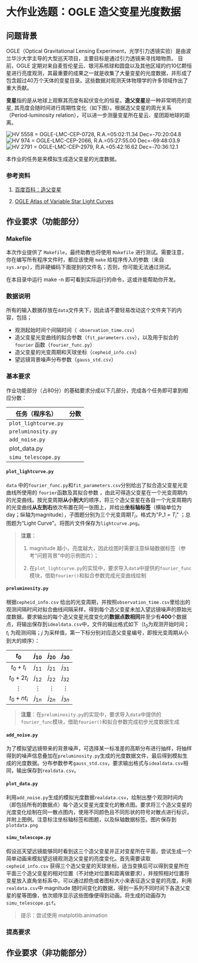 # 大作业选题：OGLE 造父变星光度数据

## 问题背景

OGLE（Optical Gravitational Lensing Experiment，光学引力透镜实验）是由波兰华沙大学主导的大型巡天项目，主要目标是通过引力透镜来寻找暗物质。
目前，OGLE 定期对来自麦哲伦星云、银河系核球和圆盘以及其他区域的约10亿颗恒星进行亮度观测，其最重要的成果之一就是收集了大量变星的光度数据，并形成了包含超过40万个天体的变星目录。这些数据对观测天体物理学的许多领域作出了重大贡献。

**变星**指的是从地球上观察其亮度有起伏变化的恒星。**造父变星**是一种非常明亮的变星, 其亮度会随时间进行周期性变化（如下图）。根据造父变星的周光关系（Period-luminosity relation），可以进一步测量变星所在星云、星团距地球的距离。

![HV 5558 = OGLE-LMC-CEP-0728, R.A.=05:02:11.34 Dec=-70:20:04.8](http://ogle.astrouw.edu.pl/atlas/lcurves/OGLE-LMC-CEP-0728.gif)![HV 974 = OGLE-LMC-CEP-2066, R.A.=05:27:55.00 Dec=-69:48:03.9](http://ogle.astrouw.edu.pl/atlas/lcurves/OGLE-LMC-CEP-2066.gif)![HV 2791 = OGLE-LMC-CEP-2979, R.A.=05:42:16.62 Dec=-70:36:12.1](http://ogle.astrouw.edu.pl/atlas/lcurves/OGLE-LMC-CEP-2979.gif)

本作业的任务是来模拟生成造父变星的光度数据。

### 参考资料

1. [百度百科：造父变星](https://baike.baidu.com/item/%E9%80%A0%E7%88%B6%E5%8F%98%E6%98%9F/101794?fr=aladdin)

2. [OGLE Atlas of Variable Star Light Curves](http://ogle.astrouw.edu.pl/atlas/index.html)

## 作业要求（功能部分）

### Makefile

本次作业提供了 `Makefile`，最终助教也将使用 `Makefile` 进行测试。需要注意，你在编写所有程序文件时，都应该使用 `make` 给程序传入的参数（来自 `sys.argv`），而非硬编码下面提到的文件名；否则，你可能无法通过测试。

在本目录中运行 make -n 即可看到实际运行的命令，这或许能帮助你开发。

### 数据说明

所有的输入数据存放在`data`文件夹下，因此请不要轻易改动这个文件夹下的内容，包括；

+ 观测起始时间个间隔时间（` observation_time.csv`）
+ 造父变星光变曲线的拟合参数（`fit_parameters.csv`），以及用于拟合的 `fourier` 函数（`fourier_func.py`）
+ 造父变星的光变周期和天球坐标（`cepheid_info.csv`）
+ 望远镜背景噪声分布参数（`gauss_std.csv`）

### 基本要求

作业功能部分（占80分）的基础要求分成以下几部分，完成各个任务即可拿到相应分数：

| 任务（程序名）       | 分数 |
| -------------------- | ---- |
| `plot_lightcurve.py` |      |
| `preluminosity.py`   |      |
| `add_noise.py`       |      |
| plot_data.py         |      |
| `simu_telescope.py`  |      |



#### `plot_lightcurve.py`

`data` 中的`fourier_func.py`和`fit_parameters.csv`分别给出了拟合造父变星光变曲线所使用的 `fourier`函数及其拟合参数 ，由此可得造父变星在一个光变周期内的光变曲线。按光变周期**从小到大**的顺序，将三个造父变星在各自一个光变周期内的光变曲线**从左到右**依次布置在同一张图上，并给出**坐标轴标签**（横轴单位为day；纵轴为magnitude），子图题分别为三个光变周期$T_i$，格式为"P_1 = $T_i$" ；总图题为“Light Curve”。将图片文件保存为`lightcurve.png`。

> **注意**：
>
> 1. magnitude 越小，亮度越大，因此绘图时需要注意纵轴数据标签（参考“问题背景”中的示例图片）；
>
> 2. 在`plot_lightcurve.py`的实现中，要求导入`data`中提供的`fourier_func`模块，借助`fourier()`和拟合参数完成光变曲线绘制

#### `preluminosity.py`

根据`cepheid_info.csv` 给出的光变周期，并按照`observation_time.csv`里给出的观测间隔时间对拟合曲线间隔采样，得到每个造父变星未加入望远镜噪声的原始光度数据。要求输出的每个造父变星光度变化的**数据点数相同**并至少有**400**个数据点，将输出保存到`idealdata.csv`中，文件的输出格式如下（$t_0$为观测开始时间；$t_i$ 为观测间隔；$j$ 为采样值，第一下标分别对应造父变星编号，即按光变周期从小到大的顺序）：

|   $t_0$    | $j_{10}$ | $j_{20}$ | $j_{30}$ |
| :--------: | :------: | :------: | :------: |
| $t_0+t_i$  | $j_{11}$ | $j_{21}$ | $j_{31}$ |
| $t_0+2t_i$ | $j_{12}$ | $j_{22}$ | $j_{32}$ |
|  $\vdots$  | $\vdots$ | $\vdots$ | $\vdots$ |
| $t_0+nt_i$ | $j_{1n}$ | $j_{2n}$ | $j_{3n}$ |

> **注意**：在`preluminosity.py`的实现中，要求导入`data`中提供的`fourier_func`模块，借助`fourier()`和拟合参数完成初步光度数据生成

#### `add_noise.py`

为了模拟望远镜带来的背景噪声，可选择某一标准差的高斯分布进行抽样，将抽样得到的噪声信息叠加在`preluminosity.py`生成的光度数据文件，最后得到模拟生成的光度数据。分布参数参考`gauss_std.csv`，要求输出格式与`idealdata.csv`相同，输出保存到`realdata.csv`。

#### `plot_data.py`

利用`add_noise.py`生成的模拟光度数据`realdata.csv`，绘制出整个观测时间内（即包括所有的数据点）每个造父变星光度变化的散点图。要求将三个造父变星的光度变化绘制在同一散点图内，使用不同颜色且不同形状的符号对散点进行标识，并附上图例。注意标注坐标轴标签和图题，以及纵轴数据标签。图片保存到`plotdata.png`

#### `simu_telescope.py`

假设巡天望远镜能够同时看到这三个造父变星并正对变星所在平面，尝试生成一个简单动画来模拟望远镜观测造父变星的亮度变化。首先需要读取`cepheid_info.csv` 获得三个造父变星的天球坐标，适当变换后可以得到变星所在平面三个造父变星的相对位置（不对绝对位置和距离做要求），并按照相对位置将变星放入直角坐标系中。可以通过颜色或者图标大小来表征造父变星的亮度。利用`realdata.csv`中 magnitude 随时间变化的数据，得到一系列不同时间下各造父变星的星等图像，依次顺序显示这些图像便得到动画。将生成的动画存为`simu_telescope.gif`。

> 提示：尝试使用 matplotlib.animation

### 提高要求

## 作业要求（非功能部分）

